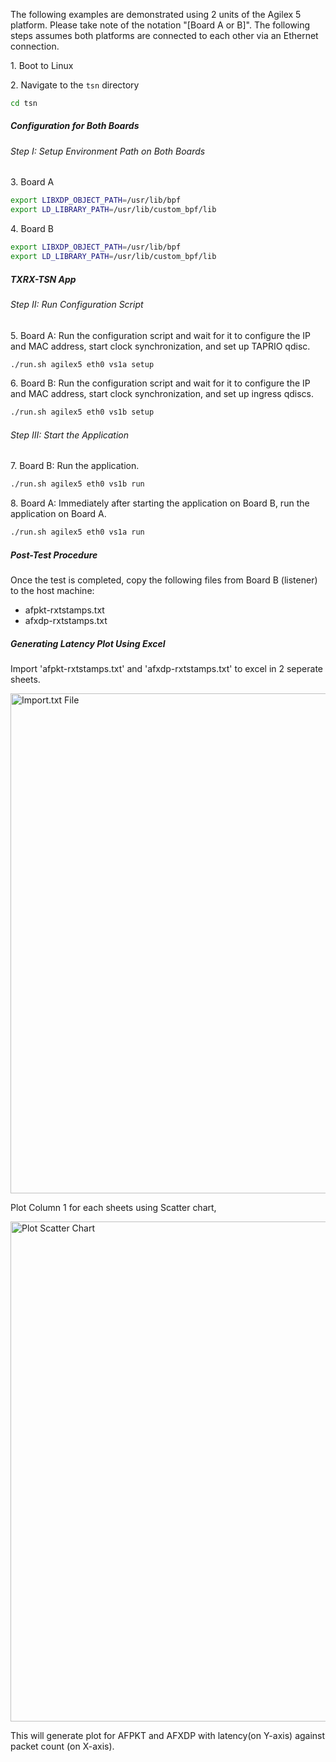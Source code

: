 The following examples are demonstrated using 2 units of the Agilex 5 platform.  Please take note of the notation "[Board A or B]". The following steps assumes both platforms are connected to each other via an Ethernet connection.

1\. Boot to Linux

2\. Navigate to the `tsn` directory

```bash
cd tsn
```

<h5>Configuration for Both Boards</h5>

<h6>Step I: Setup Environment Path on Both Boards</h6>

3\. Board A

   ```bash
   export LIBXDP_OBJECT_PATH=/usr/lib/bpf
   export LD_LIBRARY_PATH=/usr/lib/custom_bpf/lib 
   ```

4\. Board B

   ```bash
   export LIBXDP_OBJECT_PATH=/usr/lib/bpf
   export LD_LIBRARY_PATH=/usr/lib/custom_bpf/lib 
   ```

<h5>TXRX-TSN App</h5>

<h6>Step II: Run Configuration Script</h6>

5\. Board A: Run the configuration script and wait for it to configure the IP and MAC address, start clock synchronization, and set up TAPRIO qdisc.

   ```bash
   ./run.sh agilex5 eth0 vs1a setup
   ```

6\. Board B: Run the configuration script and wait for it to configure the IP and MAC address, start clock synchronization, and set up ingress qdiscs.

   ```bash
   ./run.sh agilex5 eth0 vs1b setup
   ```

<h6>Step III: Start the Application</h6>

7\. Board B: Run the application.

   ```bash
   ./run.sh agilex5 eth0 vs1b run
   ```

8\. Board A: Immediately after starting the application on Board B, run the application on Board A.

   ```bash
   ./run.sh agilex5 eth0 vs1a run
   ```

<h5>Post-Test Procedure</h5>
Once the test is completed, copy the following files from Board B (listener) to the host machine:

- afpkt-rxtstamps.txt
- afxdp-rxtstamps.txt

<h5>Generating Latency Plot Using Excel</h5>

Import 'afpkt-rxtstamps.txt' and 'afxdp-rxtstamps.txt' to excel in 2 seperate sheets.

<img src="https://altera-fpga.github.io/rel-24.3/embedded-designs/doc_modules/tsn/images/1_excelview.png" alt="Import.txt File"  width="800">

Plot Column 1 for each sheets using Scatter chart,

<img src="https://altera-fpga.github.io/rel-24.3/embedded-designs/doc_modules/tsn/images/2_excelview.png" alt="Plot Scatter Chart"  width="800">


This will generate plot for AFPKT and AFXDP with latency(on Y-axis) against packet count (on X-axis).
  